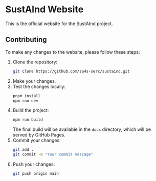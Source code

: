 # SustAInd Website

This is the official website for the SustAInd project.

## Contributing

To make any changes to the website, please follow these steps:
1. Clone the repository:
   ```bash
   git clone https://github.com/sa4s-serc/sustaind.git
   ```
2. Make your changes.
3. Test the changes locally:
   ```bash
   pnpm install
   npm run dev
   ```
4. Build the project:
   ```bash
   npm run build
   ```
   The final build will be available in the `docs` directory, which will be served by GitHub Pages.
5. Commit your changes:
   ```bash
   git add .
   git commit -m "Your commit message"
   ```
6. Push your changes:
   ```bash
   git push origin main
   ```